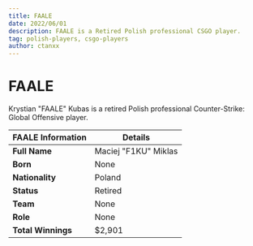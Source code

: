 ```yaml
---
title: FAALE
date: 2022/06/01
description: FAALE is a Retired Polish professional CSGO player.
tag: polish-players, csgo-players
author: ctanxx
---
```


# FAALE

Krystian "FAALE" Kubas is a retired Polish professional Counter-Strike: Global Offensive player.

| **FAALE Information** | **Details**         |
| -------------------- | -------------------- |
| **Full Name**        | Maciej "F1KU" Miklas |
| **Born**             | None                 |
| **Nationality**      | Poland               |
| **Status**           | Retired              |
| **Team**             | None                 |
| **Role**             | None                 |
| **Total Winnings**   | $2,901               |